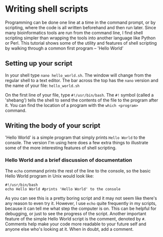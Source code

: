 # Writing shell scripts
Programming can be done one line at a time in the command prompt, or by scripting, where the code is all written beforehand and then run later. Since many bioinformatics tools are run from the command line, I find shell scripting simpler than wrapping the tools into another language like Python or Perl. This tutorial shows some of the utility and features of shell scripting by walking through a common first program – 'Hello World'

## Setting up your script
In your shell type `nano hello_world.sh`. The window will change from the regular shell to a text editor. The bar across the top has the `nano` version and the name of your file: `hello_world.sh`

On the first line of your file, type `#!/usr/bin/bash`. The `#!` symbol (called a 'shebang') tells the shell to send the contents of the file to the program after it. You can find the location of a program with the `which <program>` command. 

## Writing the body of your script
'Hello World' is a simple program that simply prints `Hello World` to the console. The version I'm using here does a few extra things to illustrate some of the more interesting features of shell scripting. 

### Hello World and a brief discussion of documentation
The `echo` command prints the rest of the line to the console, so the basic Hello World program in Unix would look like:
```
#!/usr/bin/bash
echo Hello World #prints 'Hello World' to the console
```
As you can see this is a pretty boring script and it may not seem like there's any reason to even try it. However, I use `echo` quite frequently in my scripts, because it can tell me what step the computer is on. This can be helpful for debugging, or just to see the progress of the script. Another important feature of the simple Hello World script is the comment, denoted by `#`. Comments help make your code more readable to your future self and anyone else who's looking at it. When in doubt, add a comment.
